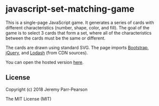# javascript-set-matching-game

This is a single-page JavaScript game.  It generates a series of cards with different characteristics (number, shape, color, and fill).  The goal of the game is to select 3 cards that form a set, where all of the characteristics between the cards must be the same or different.

The cards are drawn using standard SVG.  The page imports [Bootstrap](http://getbootstrap.com/), [jQuery](http://jquery.com/), and [Lodash](https://lodash.com/) (from CDN sources).

You can open the hosted version [here](http://htmlpreview.github.io/?https://github.com/jparrpearson/javascript-set-matching-game/blob/master/index.html).

## License

Copyright (c) 2018 Jeremy Parr-Pearson

The MIT License (MIT)
